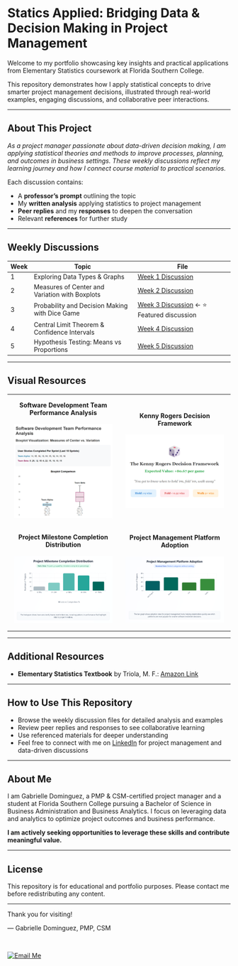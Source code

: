 # Statics Applied: Bridging Data & Decision Making in Project Management

Welcome to my portfolio showcasing key insights and practical applications from Elementary Statistics coursework at Florida Southern College.

This repository demonstrates how I apply statistical concepts to drive smarter project management decisions, illustrated through real-world examples, engaging discussions, and collaborative peer interactions.

---

## About This Project

*As a project manager passionate about data-driven decision making, I am applying statistical theories and methods to improve processes, planning, and outcomes in business settings. These weekly discussions reflect my learning journey and how I connect course material to practical scenarios.* 

Each discussion contains:  
- A **professor’s prompt** outlining the topic  
- My **written analysis** applying statistics to project management  
- **Peer replies** and my **responses** to deepen the conversation  
- Relevant **references** for further study  

---
## Weekly Discussions

| Week | Topic                                         | File                                     |
|-------|-----------------------------------------------|------------------------------------------|
| 1     | Exploring Data Types & Graphs                   | [Week 1 Discussion](week01-discussion.md)  |
| 2     | Measures of Center and Variation with Boxplots | [Week 2 Discussion](week02-discussion.md)  |
| 3     | Probability and Decision Making with Dice Game | [Week 3 Discussion](week03-discussion.md) ← ⭐ Featured discussion |
| 4     | Central Limit Theorem & Confidence Intervals   | [Week 4 Discussion](week04-discussion.md)  |
| 5     | Hypothesis Testing: Means vs Proportions        | [Week 5 Discussion](week05-discussion.md)  |

---

## Visual Resources

<table style="width: 100%; table-layout: fixed;">
  <tr>
    <td align="center" style="padding: 15px;" width="50%">
      <b>Software Development Team Performance Analysis</b><br><br>
      <img src="Software%20Development%20Team%20Performance%20Analysis.png" alt="Team Performance Analysis" width="320" />
    </td>
    <td align="center" style="padding: 15px;" width="50%">
      <b>Kenny Rogers Decision Framework</b><br><br>
      <img src="Kenny%20Rogers%20PNG.png" alt="Kenny Rogers Decision Framework" width="360" />
    </td>
  </tr>
  <tr>
    <td align="center" style="padding: 15px;" width="50%">
      <b>Project Milestone Completion Distribution</b><br><br>
      <img src="Screenshot%202025-06-23%20104113.png" alt="Project Milestone Completion Distribution" width="360" />
    </td>
    <td align="center" style="padding: 15px;" width="50%">
      <b>Project Management Platform Adoption</b><br><br>
      <img src="Screenshot%202025-06-23%20104128.png" alt="Project Management Platform Adoption" width="360" />
    </td>
  </tr>
</table>

---

## Additional Resources

- **Elementary Statistics Textbook** by Triola, M. F.: [Amazon Link](https://www.amazon.com/Elementary-Statistics-Mario-F-Triola/dp/0134461993)

---

## How to Use This Repository

- Browse the weekly discussion files for detailed analysis and examples  
- Review peer replies and responses to see collaborative learning  
- Use referenced materials for deeper understanding  
- Feel free to connect with me on [LinkedIn](https://www.linkedin.com/in/gabrielle-r-dominguez) for project management and data-driven discussions

---

## About Me

I am Gabrielle Dominguez, a PMP & CSM-certified project manager and a student at Florida Southern College pursuing a Bachelor of Science in Business Administration and Business Analytics. I focus on leveraging data and analytics to optimize project outcomes and business performance.

**I am actively seeking opportunities to leverage these skills and contribute meaningful value.**

---

## License

This repository is for educational and portfolio purposes. Please contact me before redistributing any content.

---

Thank you for visiting!

— Gabrielle Dominguez, PMP, CSM  

<br>

[![Email Me](https://img.shields.io/badge/Email-Me-blue?style=for-the-badge&logo=gmail&logoColor=white)](mailto:gabrielledominguez05@gmail.com)

